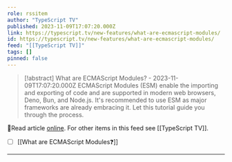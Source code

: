 ```yaml
---
role: rssitem
author: "TypeScript TV"
published: 2023-11-09T17:07:20.000Z
link: https://typescript.tv/new-features/what-are-ecmascript-modules/
id: https://typescript.tv/new-features/what-are-ecmascript-modules/
feed: "[[TypeScript TV]]"
tags: []
pinned: false
---
```

> [!abstract] What are ECMAScript Modules? - 2023-11-09T17:07:20.000Z
> ECMAScript Modules (ESM) enable the importing and exporting of code and are supported in modern web browsers, Deno, Bun, and Node.js. It's recommended to use ESM as major frameworks are already embracing it. Let this tutorial guide you through the process.

🔗Read article [online](https://typescript.tv/new-features/what-are-ecmascript-modules/). For other items in this feed see [[TypeScript TV]].

- [ ] [[What are ECMAScript Modules❓]]
- - -
